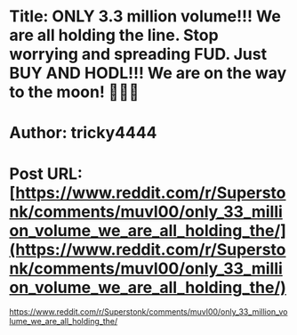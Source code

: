 # Title: ONLY 3.3 million volume!!! We are all holding the line. Stop worrying and spreading FUD. Just BUY AND HODL!!! We are on the way to the moon! 💎🙌🚀
# Author: tricky4444
# Post URL: [https://www.reddit.com/r/Superstonk/comments/muvl00/only_33_million_volume_we_are_all_holding_the/](https://www.reddit.com/r/Superstonk/comments/muvl00/only_33_million_volume_we_are_all_holding_the/)


https://www.reddit.com/r/Superstonk/comments/muvl00/only_33_million_volume_we_are_all_holding_the/